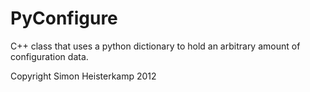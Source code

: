 PyConfigure
===========

C++ class that uses a python dictionary to hold an arbitrary amount of configuration data.

Copyright Simon Heisterkamp 2012

